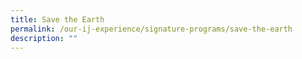 ```yaml
---
title: Save the Earth
permalink: /our-ij-experience/signature-programs/save-the-earth
description: ""
---
```

